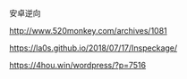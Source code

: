 安卓逆向

http://www.520monkey.com/archives/1081

https://la0s.github.io/2018/07/17/Inspeckage/

https://4hou.win/wordpress/?p=7516